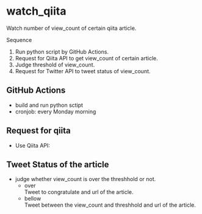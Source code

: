 # watch_qiita

Watch number of view_count of certain qiita article.

Sequence
1. Run python script by GitHub Actions.
2. Request for Qiita API to get view_count of certain article.
3. Judge threshold of view_count.
4. Request for Twitter API to tweet status of view_count.

## GitHub Actions
* build and run python sctipt
* cronjob: every Monday morning

## Request for qiita
* Use Qiita API:


## Tweet Status of the article
* judge whether view_count is over the threshhold or not.
  - over  
    Tweet to congratulate and url of the article.
  - bellow  
    Tweet between the view_count and threshhold and url of the article.
